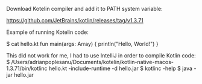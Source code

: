 Download Kotelin compiler and add it to PATH system variable:

https://github.com/JetBrains/kotlin/releases/tag/v1.3.71

Example of running Kotelin code:

$ cat hello.kt
fun main(args: Array<String>) {
    println("Hello, World!")
}

This did not work for me, I had to use IntelliJ in order to compile Kotlin code:
$ /Users/adrianpoplesanu/Documents/kotelin/kotlin-native-macos-1.3.71/bin/kotlinc hello.kt -include-runtime -d hello.jar
$ kotlinc -help
$ java -jar hello.jar
